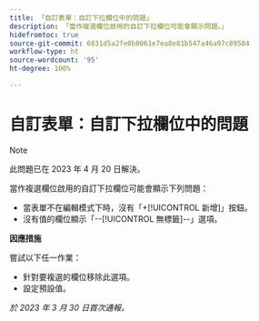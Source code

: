```yaml
---
title: 「自訂表單：自訂下拉欄位中的問題」
description: 「當作複選欄位啟用的自訂下拉欄位可能會顯示問題。」
hidefromtoc: true
source-git-commit: 6831d5a2fe0b0061e7ea8e81b547a46a97c89584
workflow-type: ht
source-wordcount: '95'
ht-degree: 100%

---
```



# 自訂表單：自訂下拉欄位中的問題

>[!NOTE]
>
>此問題已在 2023 年 4 月 20 日解決。

當作複選欄位啟用的自訂下拉欄位可能會顯示下列問題：

* 當表單不在編輯模式下時，沒有「+[!UICONTROL 新增]」按鈕。
* 沒有值的欄位顯示「--[!UICONTROL 無標籤]--」選項。

**因應措施**

嘗試以下任一作業：

* 針對要複選的欄位移除此選項。
* 設定預設值。

_於 2023 年 3 月 30 日首次通報。_

